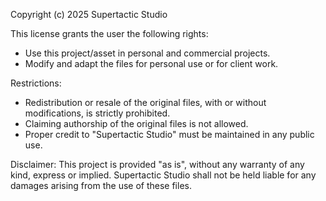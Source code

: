 Copyright (c) 2025 Supertactic Studio

This license grants the user the following rights:
- Use this project/asset in personal and commercial projects.
- Modify and adapt the files for personal use or for client work.

Restrictions:
- Redistribution or resale of the original files, with or without modifications, is strictly prohibited.
- Claiming authorship of the original files is not allowed.
- Proper credit to "Supertactic Studio" must be maintained in any public use.

Disclaimer:
This project is provided "as is", without any warranty of any kind,
express or implied. Supertactic Studio shall not be held liable
for any damages arising from the use of these files.